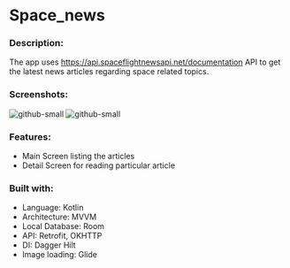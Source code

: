 # Space_news

### Description:

The app uses https://api.spaceflightnewsapi.net/documentation API to get the latest news articles regarding space related topics.

### Screenshots:

![github-small](https://cdn.discordapp.com/attachments/556488478594957333/1037713418423111720/Untitled-2.jpg)
![github-small](https://cdn.discordapp.com/attachments/556488478594957333/1037713434323714108/Untitled-1.jpg)

### Features:
- Main Screen listing the articles
- Detail Screen for reading particular article

### Built with:
- Language: Kotlin
- Architecture: MVVM
- Local Database: Room
- API: Retrofit, OKHTTP
- DI: Dagger Hilt
- Image loading: Glide
